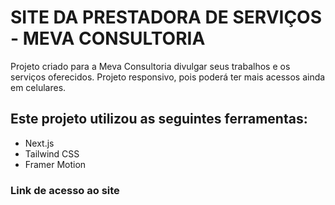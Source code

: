 # SITE DA PRESTADORA DE SERVIÇOS - MEVA CONSULTORIA

Projeto criado para a Meva Consultoria divulgar seus trabalhos e os serviços oferecidos. Projeto responsivo, pois poderá ter mais acessos ainda em celulares.

## Este projeto utilizou as seguintes ferramentas:

- Next.js
- Tailwind CSS
- Framer Motion

### Link de acesso ao site

